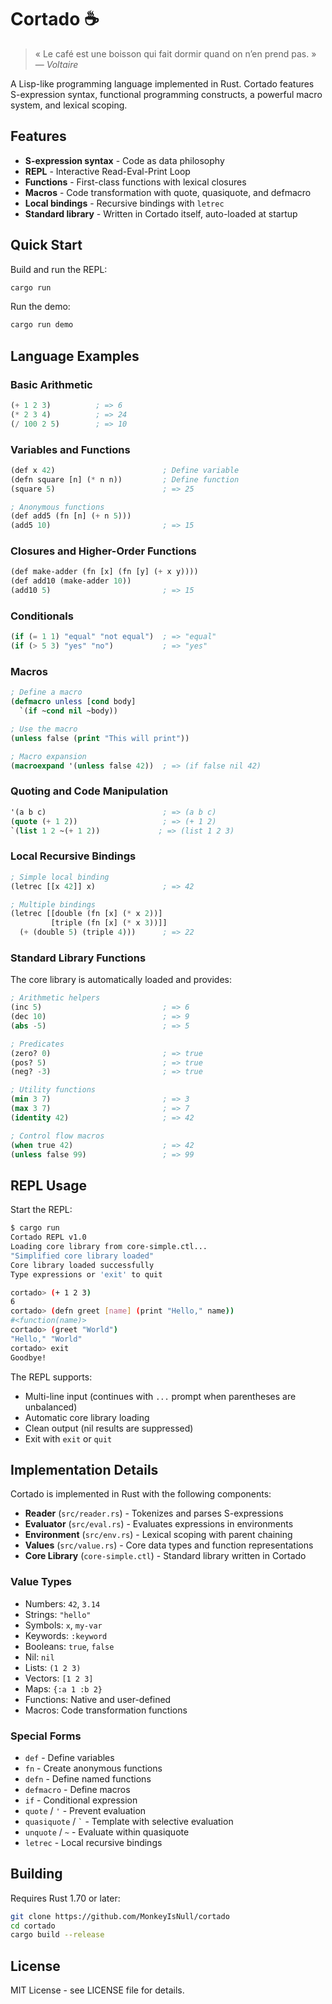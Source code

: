 # Cortado ☕️

> « Le café est une boisson qui fait dormir quand on n’en prend pas. »  
> — *Voltaire*

A Lisp-like programming language implemented in Rust. Cortado features S-expression syntax, functional programming constructs, a powerful macro system, and lexical scoping.

## Features

- **S-expression syntax** - Code as data philosophy
- **REPL** - Interactive Read-Eval-Print Loop
- **Functions** - First-class functions with lexical closures
- **Macros** - Code transformation with quote, quasiquote, and defmacro
- **Local bindings** - Recursive bindings with `letrec`
- **Standard library** - Written in Cortado itself, auto-loaded at startup

## Quick Start

Build and run the REPL:

```bash
cargo run
```

Run the demo:

```bash
cargo run demo
```

## Language Examples

### Basic Arithmetic
```lisp
(+ 1 2 3)          ; => 6
(* 2 3 4)          ; => 24
(/ 100 2 5)        ; => 10
```

### Variables and Functions
```lisp
(def x 42)                        ; Define variable
(defn square [n] (* n n))         ; Define function
(square 5)                        ; => 25

; Anonymous functions
(def add5 (fn [n] (+ n 5)))
(add5 10)                         ; => 15
```

### Closures and Higher-Order Functions
```lisp
(def make-adder (fn [x] (fn [y] (+ x y))))
(def add10 (make-adder 10))
(add10 5)                         ; => 15
```

### Conditionals
```lisp
(if (= 1 1) "equal" "not equal")  ; => "equal"
(if (> 5 3) "yes" "no")           ; => "yes"
```

### Macros
```lisp
; Define a macro
(defmacro unless [cond body] 
  `(if ~cond nil ~body))

; Use the macro
(unless false (print "This will print"))

; Macro expansion
(macroexpand '(unless false 42))  ; => (if false nil 42)
```

### Quoting and Code Manipulation
```lisp
'(a b c)                          ; => (a b c)
(quote (+ 1 2))                   ; => (+ 1 2)
`(list 1 2 ~(+ 1 2))             ; => (list 1 2 3)
```

### Local Recursive Bindings
```lisp
; Simple local binding
(letrec [[x 42]] x)               ; => 42

; Multiple bindings
(letrec [[double (fn [x] (* x 2))]
         [triple (fn [x] (* x 3))]]
  (+ (double 5) (triple 4)))      ; => 22
```

### Standard Library Functions

The core library is automatically loaded and provides:

```lisp
; Arithmetic helpers
(inc 5)                           ; => 6
(dec 10)                          ; => 9
(abs -5)                          ; => 5

; Predicates
(zero? 0)                         ; => true
(pos? 5)                          ; => true
(neg? -3)                         ; => true

; Utility functions
(min 3 7)                         ; => 3
(max 3 7)                         ; => 7
(identity 42)                     ; => 42

; Control flow macros
(when true 42)                    ; => 42
(unless false 99)                 ; => 99
```

## REPL Usage

Start the REPL:

```bash
$ cargo run
Cortado REPL v1.0
Loading core library from core-simple.ctl...
"Simplified core library loaded"
Core library loaded successfully
Type expressions or 'exit' to quit

cortado> (+ 1 2 3)
6
cortado> (defn greet [name] (print "Hello," name))
#<function(name)>
cortado> (greet "World")
"Hello," "World"
cortado> exit
Goodbye!
```

The REPL supports:
- Multi-line input (continues with `...` prompt when parentheses are unbalanced)
- Automatic core library loading
- Clean output (nil results are suppressed)
- Exit with `exit` or `quit`

## Implementation Details

Cortado is implemented in Rust with the following components:

- **Reader** (`src/reader.rs`) - Tokenizes and parses S-expressions
- **Evaluator** (`src/eval.rs`) - Evaluates expressions in environments
- **Environment** (`src/env.rs`) - Lexical scoping with parent chaining
- **Values** (`src/value.rs`) - Core data types and function representations
- **Core Library** (`core-simple.ctl`) - Standard library written in Cortado

### Value Types

- Numbers: `42`, `3.14`
- Strings: `"hello"`
- Symbols: `x`, `my-var`
- Keywords: `:keyword`
- Booleans: `true`, `false`
- Nil: `nil`
- Lists: `(1 2 3)`
- Vectors: `[1 2 3]`
- Maps: `{:a 1 :b 2}`
- Functions: Native and user-defined
- Macros: Code transformation functions

### Special Forms

- `def` - Define variables
- `fn` - Create anonymous functions
- `defn` - Define named functions
- `defmacro` - Define macros
- `if` - Conditional expression
- `quote` / `'` - Prevent evaluation
- `quasiquote` / `` ` `` - Template with selective evaluation
- `unquote` / `~` - Evaluate within quasiquote
- `letrec` - Local recursive bindings

## Building

Requires Rust 1.70 or later:

```bash
git clone https://github.com/MonkeyIsNull/cortado 
cd cortado
cargo build --release
```

## License

MIT License - see LICENSE file for details.
